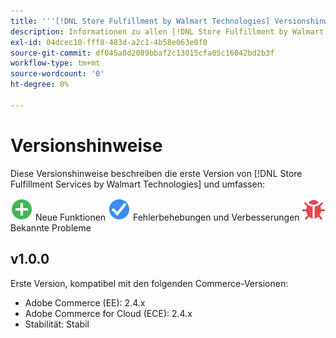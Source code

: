 ```yaml
---
title: '''[!DNL Store Fulfillment by Walmart Technologies] Versionshinweise'''
description: Informationen zu allen [!DNL Store Fulfillment by Walmart Technologies] veröffentlicht.
exl-id: 04dcec10-fff8-483d-a2c1-4b58e063e0f0
source-git-commit: df045a8d2089bbaf2c13015cfa05c16842bd2b3f
workflow-type: tm+mt
source-wordcount: '0'
ht-degree: 0%

---
```


# Versionshinweise

Diese Versionshinweise beschreiben die erste Version von [!DNL Store Fulfillment Services by Walmart Technologies] und umfassen:

![Neu](../assets/new.svg) Neue Funktionen
![Problem behoben](../assets/fix.svg) Fehlerbehebungen und Verbesserungen
![Bekanntes Problem](../assets/bug.svg) Bekannte Probleme

## v1.0.0

Erste Version, kompatibel mit den folgenden Commerce-Versionen:

* Adobe Commerce (EE): 2.4.x
* Adobe Commerce for Cloud (ECE): 2.4.x
* Stabilität: Stabil
